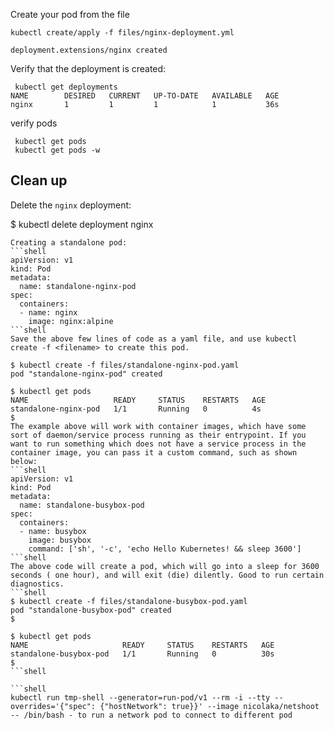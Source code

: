 
 Create your pod from the file 
 
 ```shell
 kubectl create/apply -f files/nginx-deployment.yml
 
 deployment.extensions/nginx created
```
Verify that the deployment is created:
```shell
 kubectl get deployments
NAME        DESIRED   CURRENT   UP-TO-DATE   AVAILABLE   AGE
nginx       1         1         1            1           36s
```
verify pods 

```shell
 kubectl get pods 
 kubectl get pods -w 
```

## Clean up

Delete the `nginx` deployment:

$ kubectl delete deployment nginx
```
Creating a standalone pod:
```shell
apiVersion: v1
kind: Pod
metadata:
  name: standalone-nginx-pod
spec:
  containers:
  - name: nginx
    image: nginx:alpine
```shell
Save the above few lines of code as a yaml file, and use kubectl create -f <filename> to create this pod.

$ kubectl create -f files/standalone-nginx-pod.yaml 
pod "standalone-nginx-pod" created

$ kubectl get pods
NAME                   READY     STATUS    RESTARTS   AGE
standalone-nginx-pod   1/1       Running   0          4s
$
The example above will work with container images, which have some sort of daemon/service process running as their entrypoint. If you want to run something which does not have a service process in the container image, you can pass it a custom command, such as shown below:
```shell
apiVersion: v1
kind: Pod
metadata:
  name: standalone-busybox-pod
spec:
  containers:
  - name: busybox
    image: busybox
    command: ['sh', '-c', 'echo Hello Kubernetes! && sleep 3600']
```shell
The above code will create a pod, which will go into a sleep for 3600 seconds ( one hour), and will exit (die) dilently. Good to run certain diagnostics.
```shell
$ kubectl create -f files/standalone-busybox-pod.yaml 
pod "standalone-busybox-pod" created
$

$ kubectl get pods
NAME                     READY     STATUS    RESTARTS   AGE
standalone-busybox-pod   1/1       Running   0          30s
$
```shell

```shell
kubectl run tmp-shell --generator=run-pod/v1 --rm -i --tty --overrides='{"spec": {"hostNetwork": true}}' --image nicolaka/netshoot -- /bin/bash - to run a network pod to connect to different pod 
```
